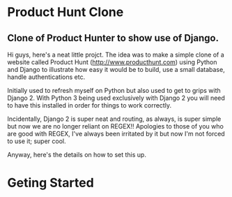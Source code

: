 # Product Hunt Clone

## Clone of Product Hunter to show use of Django.

Hi guys, here's a neat little projct. The idea was to make a simple clone of a website called Product Hunt (http://www.producthunt.com) using
Python and Django to illustrate how easy it would be to build, use a small database, handle authentications etc.

Initially used to refresh myself on Python but also used to get to grips with Django 2. With Python 3 being used exclusively with Django 2 you
will need to have this installed in order for things to work correctly. 

Incidentally, Django 2 is super neat and routing, as always, is super simple but now we are no longer reliant on REGEX!! Apologies to those 
of you who are good with REGEX, I've always been irritated by it but now I'm not forced to use it; super cool.

Anyway, here's the details on how to set this up.

# Geting Started

